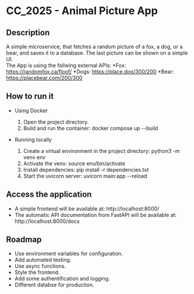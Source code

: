 # CC_2025 - Animal Picture App 

## Description 

A simple microservice, that fetches a random picture of a fox, a dog, or a bear, and saves it to a database. The last picture can be shown on a simple UI.  
The App is using the follwing external APIs: 
*Fox: https://randomfox.ca/floof/ 
*Dogs: https://place.dog/300/200 
*Bear: https://placebear.com/200/300 

## How to run it
- Using Docker 
    1. Open the project directory. 
    2. Build and run the container: 
        docker compose up --build 

- Running locally 
    1. Create a virtual environment in the project directory: 
        python3 -m venv env
    2. Activate the venv: 
        source env/bin/activate
    3. Install dependencies: 
        pip install -r dependencies.txt
    4. Start the uvicorn server: 
        uvicorn main:app --reload

## Access the application
- A simple frontend will be available at: 
    http://localhost:8000/ 
- The automatic API documentation from FastAPI will be available at: 
    http://localhost:8000/docs 

## Roadmap 
- Use environment variables for configuration. 
- Add automated testing. 
- Use async functions. 
- Style the frontend. 
- Add some authentification and logging. 
- Different databse for production. 

